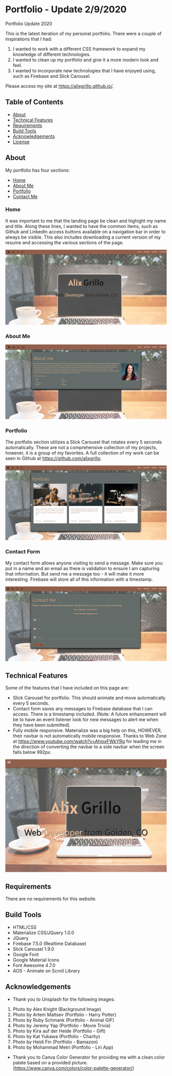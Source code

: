 # Portfolio - Update 2/9/2020
Portfolio Update 2020

This is the latest iteration of my personal portfolio. There were a couple of inspirations that I had:
1. I wanted to work with a different CSS framework to expand my knowledge of different technologies.
2. I wanted to clean up my portfolio and give it a more modern look and feel.
3. I wanted to incorporate new technologies that I have enjoyed using, such as Firebase and Slick Carousel.

Please access my site at https://alixgrillo.github.io/.


## Table of Contents
* [About](#about)
* [Technical Features](#technical-features)
* [Requirements](#requirements)
* [Build Tools](#build-tools)
* [Acknowledgements](#acknowledgements)
* [License](#license)


## About
My portfolio has four sections: 
* [Home](#home)
* [About Me](#about-me)
* [Portfolio](#portfolio)
* [Contact Me](#contact-me)

### Home
It was important to me that the landing page be clean and highight my name and title. Along these lines,
I wanted to have the common items, such as Github and LinkedIn access buttons available on a navigation
bar in order to always be visible. This also includes downloading a current version of my resume and accessing
the various sections of the page.


<img src="/assets/images/landing-page.gif">

### About Me

<img src="/assets/images/about-me.png">

### Portfolio
The portfolio section utilizes a Slick Carousel that rotates every 5 seconds automatically. These are not
a comprehensive collection of my projects, however, it is a group of my favorites. A full collection of my 
work can be seen in Github at https://github.com/alixgrillo.

<img src="/assets/images/portfolio.gif">

### Contact Form
My contact form allows anyone visiting to send a message. Make sure you put in a name and an email as there is 
validation to ensure I am capturing that information. But send me a message too - it will make it more interesting.
Firebase will store all of this information with a timestamp.

<img src="/assets/images/contact-me.gif">

## Technical Features
Some of the features that I have included on this page are:
* Slick Carousel for portfolio. This should animate and move automatically every 5 seconds.
* Contact form saves any messages to Firebase database that I can access. There is a timestamp
included. (Note: A future enhancement will be to have an event listener look for new messages to
alert me when they have been submitted).
* Fully mobile responsive. Materialize was a big help on this, HOWEVER, their navbar is not automatically
mobile responsive. Thanks to Web Zone at https://www.youtube.com/watch?v=AhioxFWkYRg for leading me in the 
direction of converting the navbar to a side navbar when the screen falls below 992px.

<img src="/assets/images/mobile-responsive-navbar.gif">

## Requirements
There are no requirements for this website.

## Build Tools
* HTML/CSS
* Materialize CSS/JQuery 1.0.0
* JQuery
* Firebase 7.5.0 (Realtime Database)
* Slick Carousel 1.9.0
* Google Font
* Google Material Icons
* Font Awesome 4.7.0
* AOS - Animate on Scroll Library

## Acknowledgements
* Thank you to Unsplash for the following images:
1. Photo by Alex Knight (Background Image)
2. Photo by Artem Maltsev (Portfolio - Harry Potter)
3. Photo by Ruby Schmank (Portfolio - Animal GIF)
4. Photo by Jeremy Yap (Portfolio - Movie Trivia)
5. Photo by Kira auf der Heide (Portfolio - Gift) 
6. Photo by Kat Yukawa (Portfolio - Charity)
7. Photo by Heidi Fin (Portfolio - Bamazon)
8. Photo by Mohammad Metri (Portfolio - Liri App)
* Thank you to Canva Color Generator for providing me with a clean color palate based on a provided picture. 
(https://www.canva.com/colors/color-palette-generator/)